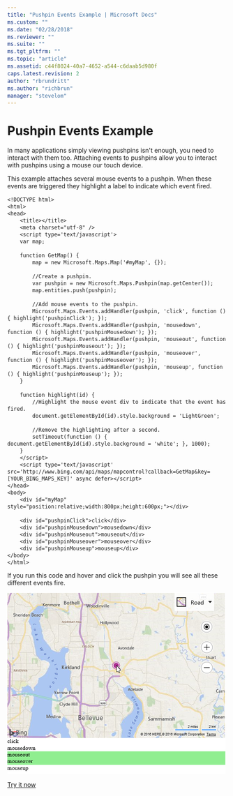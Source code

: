 ```yaml
---
title: "Pushpin Events Example | Microsoft Docs"
ms.custom: ""
ms.date: "02/28/2018"
ms.reviewer: ""
ms.suite: ""
ms.tgt_pltfrm: ""
ms.topic: "article"
ms.assetid: c44f8024-40a7-4652-a544-c6daab5d980f
caps.latest.revision: 2
author: "rbrundritt"
ms.author: "richbrun"
manager: "stevelom"
---
```

# Pushpin Events Example
In many applications simply viewing pushpins isn't enough, you need to interact with them too. Attaching events to pushpins allow you to interact with pushpins using a mouse our touch device.

This example attaches several mouse events to a pushpin. When these events are triggered they highlight a label to indicate which event fired. 

```
<!DOCTYPE html>
<html>
<head>
    <title></title>
    <meta charset="utf-8" />
	<script type='text/javascript'>
    var map;

    function GetMap() {
        map = new Microsoft.Maps.Map('#myMap', {});

        //Create a pushpin.
        var pushpin = new Microsoft.Maps.Pushpin(map.getCenter());
        map.entities.push(pushpin);

        //Add mouse events to the pushpin.
        Microsoft.Maps.Events.addHandler(pushpin, 'click', function () { highlight('pushpinClick'); });
        Microsoft.Maps.Events.addHandler(pushpin, 'mousedown', function () { highlight('pushpinMousedown'); });
        Microsoft.Maps.Events.addHandler(pushpin, 'mouseout', function () { highlight('pushpinMouseout'); });
        Microsoft.Maps.Events.addHandler(pushpin, 'mouseover', function () { highlight('pushpinMouseover'); });
        Microsoft.Maps.Events.addHandler(pushpin, 'mouseup', function () { highlight('pushpinMouseup'); });
    }

    function highlight(id) {
        //Highlight the mouse event div to indicate that the event has fired.
        document.getElementById(id).style.background = 'LightGreen';

        //Remove the highlighting after a second.
        setTimeout(function () { document.getElementById(id).style.background = 'white'; }, 1000);
    }
    </script>
    <script type='text/javascript' src='http://www.bing.com/api/maps/mapcontrol?callback=GetMap&key=[YOUR_BING_MAPS_KEY]' async defer></script>
</head>
<body>
    <div id="myMap" style="position:relative;width:800px;height:600px;"></div>

    <div id="pushpinClick">click</div>
    <div id="pushpinMousedown">mousedown</div>
    <div id="pushpinMouseout">mouseout</div>
    <div id="pushpinMouseover">mouseover</div>
    <div id="pushpinMouseup">mouseup</div>
</body>
</html>
```

If you run this code and hover and click the pushpin you will see all these different events fire.

![BMV8_PushpinEventExample](../v8-web-control/media/bmv8-pushpineventexample.png)

[Try it now](http://www.bing.com/api/maps/sdk/mapcontrol/isdk#pushpinAllEvents+HTML)